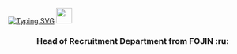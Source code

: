 
[![Typing SVG](https://readme-typing-svg.herokuapp.com?color=%FF5E2F&lines=Hi,+I'm+Anna)](https://git.io/typing-svg)
<img src="https://github.com/blackcater/blackcater/raw/main/images/Hi.gif" height="32"/></h1>
<h3 align="center"> Head of Recruitment Department from FOJIN :ru: </h3>
